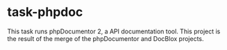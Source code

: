 # task-phpdoc
This task runs phpDocumentor 2, a API documentation tool. This project is the result of the merge of the phpDocumentor and DocBlox projects.
